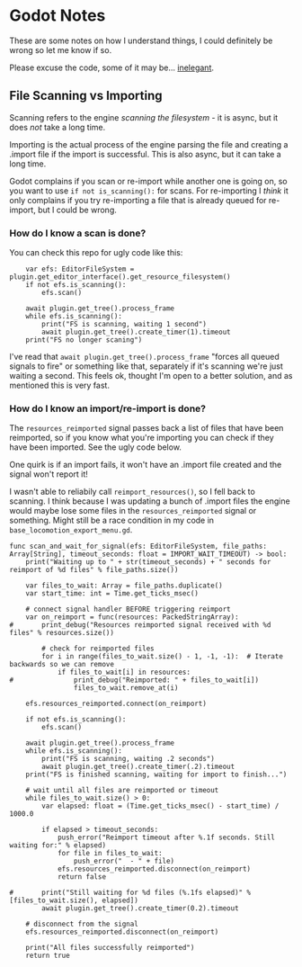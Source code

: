 # Godot Notes

These are some notes on how I understand things, I could definitely be wrong so let me know if so.

Please excuse the code, some of it may be... [inelegant](https://frinkiac.com/meme/S03E11/754786.jpg).

## File Scanning vs Importing

Scanning refers to the engine _scanning the filesystem_ - it is async, but it does _not_ take a long time.

Importing is the actual process of the engine parsing the file and creating a .import file if the import is successful.
This is also async, but it can take a long time.

Godot complains if you scan or re-import while another one is going on, so you want to use `if not is_scanning():` for
scans. For re-importing I *think* it only complains if you try re-importing a file that is already queued for re-import,
but I could be wrong.

### How do I know a scan is done?

You can check this repo for ugly code like this:

```gdscript
	var efs: EditorFileSystem = plugin.get_editor_interface().get_resource_filesystem()
	if not efs.is_scanning():
		efs.scan()

	await plugin.get_tree().process_frame
	while efs.is_scanning():
		print("FS is scanning, waiting 1 second")
		await plugin.get_tree().create_timer(1).timeout
	print("FS no longer scaning")
```

I've read that `await plugin.get_tree().process_frame` "forces all queued signals to fire" or something like that,
separately if it's scanning we're just waiting a second. This feels ok, thought I'm open to a better solution, and as
mentioned this is very fast.

### How do I know an import/re-import is done?

The `resources_reimported` signal passes back a list of files that have been reimported, so if you know what you're
importing you can check if they have been imported. See the ugly code below.

One quirk is if an import fails, it won't have an .import file created and the signal won't report it!

I wasn't able to reliabily call `reimport_resources()`, so I fell back to scanning. I think because I was updating a
bunch of .import files the engine would maybe lose some files in the `resources_reimported` signal or something. Might
still be a race condition in my code in `base_locomotion_export_menu.gd`.

```gdscript
func scan_and_wait_for_signal(efs: EditorFileSystem, file_paths: Array[String], timeout_seconds: float = IMPORT_WAIT_TIMEOUT) -> bool:
	print("Waiting up to " + str(timeout_seconds) + " seconds for reimport of %d files" % file_paths.size())

	var files_to_wait: Array = file_paths.duplicate()
	var start_time: int = Time.get_ticks_msec()

	# connect signal handler BEFORE triggering reimport
	var on_reimport = func(resources: PackedStringArray):
#		print_debug("Resources reimported signal received with %d files" % resources.size())

		# check for reimported files
		for i in range(files_to_wait.size() - 1, -1, -1):  # Iterate backwards so we can remove
			if files_to_wait[i] in resources:
#				print_debug("Reimported: " + files_to_wait[i])
				files_to_wait.remove_at(i)

	efs.resources_reimported.connect(on_reimport)

	if not efs.is_scanning():
		efs.scan()

	await plugin.get_tree().process_frame
	while efs.is_scanning():
		print("FS is scanning, waiting .2 seconds")
		await plugin.get_tree().create_timer(.2).timeout
	print("FS is finished scanning, waiting for import to finish...")

	# wait until all files are reimported or timeout
	while files_to_wait.size() > 0:
		var elapsed: float = (Time.get_ticks_msec() - start_time) / 1000.0

		if elapsed > timeout_seconds:
			push_error("Reimport timeout after %.1f seconds. Still waiting for:" % elapsed)
			for file in files_to_wait:
				push_error("  - " + file)
			efs.resources_reimported.disconnect(on_reimport)
			return false

#		print("Still waiting for %d files (%.1fs elapsed)" % [files_to_wait.size(), elapsed])
		await plugin.get_tree().create_timer(0.2).timeout

	# disconnect from the signal
	efs.resources_reimported.disconnect(on_reimport)

	print("All files successfully reimported")
	return true
```
